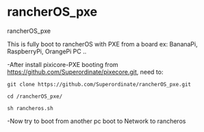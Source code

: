 # rancherOS_pxe
rancherOS_pxe


This is fully boot to rancherOS with PXE from a board ex: BananaPi, RaspberryPi, OrangePi PC ..

-After  install pixicore-PXE booting from https://github.com/Superordinate/pixecore.git, need to:
```
git clone https://github.com/Superordinate/rancherOS_pxe.git

cd /rancherOS_pxe/

sh rancheros.sh
```
-Now try to boot from another pc boot to Network to rancheros 

